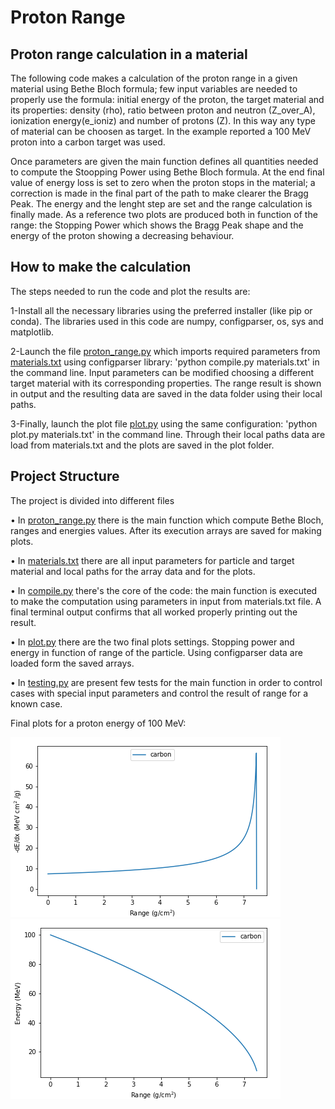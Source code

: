 # Proton Range

## Proton range calculation in a material  
The following code  makes a calculation of the proton range in a given material using Bethe Bloch formula; few input variables are needed to properly use the formula: initial energy of the proton, the target material and its properties: density (rho), ratio between proton and neutron (Z_over_A), ionization energy(e_ioniz) and number of protons (Z). In this way any type of material can be choosen as target. In the example reported a 100 MeV proton into a carbon target was used.

Once parameters are given the main function defines all quantities needed to compute the Stoopping Power using Bethe Bloch formula.
At the end final value of energy loss is set to zero when the proton stops in the material; a correction is made in the final part of the path to make clearer the Bragg Peak.
The energy and the lenght step are set and the range calculation is finally made. 
As a reference two plots are produced both in function of the range: the Stopping Power which shows the Bragg Peak shape and the energy of the proton showing a decreasing behaviour.

## How to make the calculation
The steps needed to run the code and plot the results are:

1-Install all the necessary libraries using the preferred installer (like pip or conda). The libraries used in this code are numpy, configparser,  os, sys and matplotlib.

2-Launch the file [proton_range.py](/proton_range.py) which imports required parameters from [materials.txt](/materials.txt) using configparser library: 'python compile.py materials.txt' in the command line. Input parameters can be modified choosing a different target material with its corresponding properties. The range result is shown in output and the resulting data are saved in the data folder using their local paths.

3-Finally, launch the plot file [plot.py](/plot.py) using the same configuration: 'python plot.py materials.txt' in the command line. Through their local paths data are load from materials.txt and the plots are saved in the plot folder. 

## Project Structure
The project is divided into different files

•	In [proton_range.py](/proton_range.py) there is the main function which compute Bethe Bloch, ranges and energies values. After its execution arrays are saved for making plots.

•	In [materials.txt](/materials.txt) there are all input parameters for particle and target material and local paths for the array data and for the plots.

•	In [compile.py](/compile.py) there's the core of the code: the main function is executed to make the computation using parameters in input from materials.txt file. A final terminal output confirms that all worked properly printing out the result.

•	In [plot.py](/plot.py) there are the two final plots settings. Stopping power and energy in function of range of the particle. Using configparser data are loaded form the saved arrays.

•	In [testing.py](/testing.py) are present few tests for the main function in order to control cases with special input parameters and control the result of range for a known case.

Final plots for a proton energy of 100 MeV:

![](/images/bragg_peak.png) ![](/images/energy.png)
